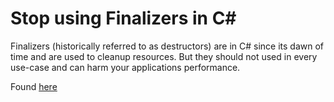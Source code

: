 ﻿# Stop using Finalizers in C#

Finalizers (historically referred to as destructors) are in C# since its dawn of time and are used to cleanup resources. But they should not used in every use-case and can harm your applications performance.

Found [here](https://steven-giesel.com/blogPost/3b55d5ac-f62c-4b86-bfa3-62670f614761)